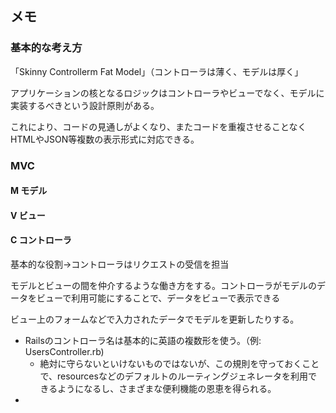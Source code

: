 ## メモ

### 基本的な考え方

「Skinny Controllerm Fat Model」（コントローラは薄く、モデルは厚く」

アプリケーションの核となるロジックはコントローラやビューでなく、モデルに実装するべきという設計原則がある。

これにより、コードの見通しがよくなり、またコードを重複させることなくHTMLやJSON等複数の表示形式に対応できる。

### MVC

#### M モデル

#### V ビュー

#### C コントローラ

基本的な役割→コントローラはリクエストの受信を担当

モデルとビューの間を仲介するような働き方をする。コントローラがモデルのデータをビューで利用可能にすることで、データをビューで表示できる

ビュー上のフォームなどで入力されたデータでモデルを更新したりする。

- Railsのコントローラ名は基本的に英語の複数形を使う。（例: UsersController.rb)
  - 絶対に守らないといけないものではないが、この規則を守っておくことで、resourcesなどのデフォルトのルーティングジェネレータを利用できるようになるし、さまざまな便利機能の恩恵を得られる。
- 
